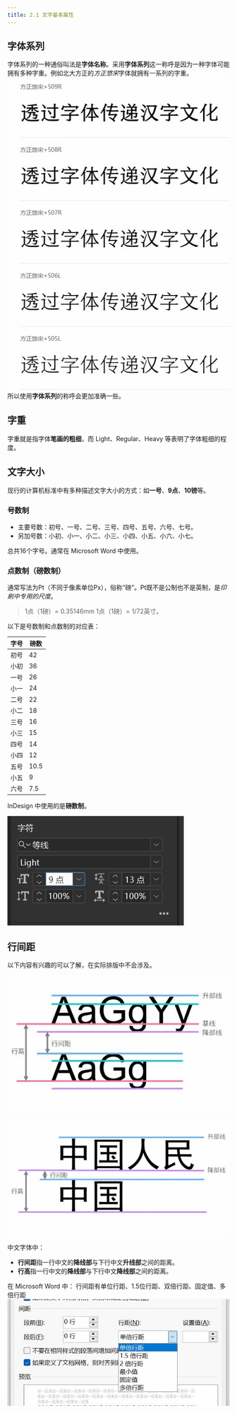 ```yaml
---
title: 2.1 文字基本属性
---
```


## 字体系列
字体系列的一种通俗叫法是**字体名称**。采用**字体系列**这一称呼是因为一种字体可能拥有多种字重。例如北大方正的*方正悠宋*字体就拥有一系列的字重。  
![](../data/Pastedimage20230502181520.jpg)
所以使用**字体系列**的称呼会更加准确一些。

## 字重
字重就是指字体**笔画的粗细**，而 Light、Regular、Heavy 等表明了字体粗细的程度。

## 文字大小
现行的计算机标准中有多种描述文字大小的方式：如**一号**、**9点**、**10镑**等。

### 号数制
- 主要号数：初号、一号、二号、三号、四号、五号、六号、七号。  
- 另加号数：小初、小一、小二、小三、小四、小五、小六、小七。  

总共16个字号。通常在 Microsoft Word 中使用。

### 点数制（磅数制）
通常写法为Pt（不同于像素单位Px），俗称“磅”。Pt既不是公制也不是英制，是*印刷中专用的尺度*。

> 1点（1磅）= 0.35146mm 1点（1磅）= 1/72英寸。

以下是号数制和点数制的对应表：

| 字号 | 磅数 | 
| ---- | ---- |
| 初号 | 42   |
| 小初 | 36   |
| 一号 | 26   |
| 小一 | 24   |
| 二号 | 22   |
| 小二 | 18   |
| 三号 | 16   |
| 小三 | 15   |
| 四号 | 14   |
| 小四 | 12   |
| 五号 | 10.5 |
| 小五 | 9    |
| 六号 | 7.5  |

InDesign 中使用的是**磅数制**。

![图中的字号为9点(9pt)](../data/Pastedimage20230409100711.jpg)

## 行间距
以下内容有兴趣的可以了解，在实际排版中不会涉及。

![英文](../data/Pastedimage20230409100941.jpg)

![中文](../data/Pastedimage20230409101023.jpg)

中文字体中：
- **行间距**指一行中文的**降线部**与下行中文**升线部**之间的距离。
- **行高**指一行中文的**降线部**与下行中文**降线部**之间的距离。

在 Microsoft Word 中：
行间距有单位行距、1.5位行距、双倍行距、固定值、多倍行距
![](../data/Pastedimage20230409101507.jpg)
